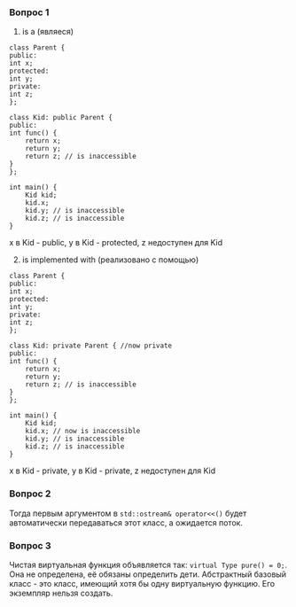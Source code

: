 ### Вопрос 1
1. is a (являеся)
```
class Parent {
public:
int x;
protected:
int y;
private:
int z;
};

class Kid: public Parent {
public:
int func() {
    return x;
    return y;
    return z; // is inaccessible
}
};

int main() {
    Kid kid;
    kid.x;
    kid.y; // is inaccessible
    kid.z; // is inaccessible
}

```
x в Kid - public, y в Kid - protected, z недоступен для Kid

2. is implemented with (реализовано с помощью) 
```
class Parent {
public:
int x;
protected:
int y;
private:
int z;
};

class Kid: private Parent { //now private 
public:
int func() {
    return x;
    return y;
    return z; // is inaccessible
}
};

int main() {
    Kid kid;
    kid.x; // now is inaccessible
    kid.y; // is inaccessible
    kid.z; // is inaccessible
} 
```
x в Kid - private, y в Kid - private, z недоступен для Kid

### Вопрос 2
Тогда первым аргументом в `std::ostream& operator<<()` будет автоматически передаваться этот класс, а ожидается поток.

### Вопрос 3
Чистая виртуальная функция объявляется так: `virtual Type pure() = 0;`. Она не определена, её обязаны определить дети. Абстрактный базовый класс - это класс, имеющий хотя бы одну виртуальную функцию. Его экземпляр нельзя создать.

